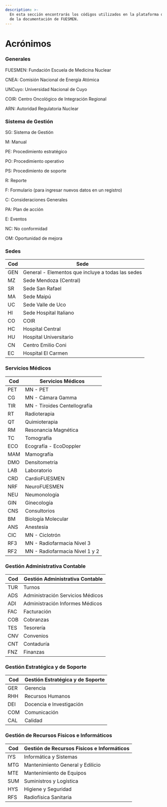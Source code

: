 ```yaml
---
description: >-
  En esta sección encontrarás los códigos utilizados en la plataforma de gestión
  de la documentación de FUESMEN.
---
```


# Acrónimos

### Generales

FUESMEN: Fundación Escuela de Medicina Nuclear

CNEA: Comisión Nacional de Energía Atómica

UNCuyo: Universidad Nacional de Cuyo

COIR: Centro Oncológico de Integración Regional

ARN: Autoridad Regulatoria Nuclear

### Sistema de Gestión

SG: Sistema de Gestión

M: Manual

PE: Procedimiento estratégico

PO: Procedimiento operativo

PS: Procedimiento de soporte

R: Reporte

F: Formulario (para ingresar nuevos datos en un registro)

C: Consideraciones Generales

PA: Plan de acción

E: Eventos

NC: No conformidad

OM: Oportunidad de mejora

### Sedes

| Cod | Sede                                              |
| --- | ------------------------------------------------- |
| GEN | General - Elementos que incluye a todas las sedes |
| MZ  | Sede Mendoza (Central)                            |
| SR  | Sede San Rafael                                   |
| MA  | Sede Maipú                                        |
| UC  | Sede Valle de Uco                                 |
| HI  | Sede Hospital Italiano                            |
| CO  | COIR                                              |
| HC  | Hospital Central                                  |
| HU  | Hospital Universitario                            |
| CN  | Centro Emilio Coni                                |
| EC  | Hospital El Carmen                                |

### Servicios Médicos

| Cod | Servicios Médicos              |
| --- | ------------------------------ |
| PET | MN - PET                       |
| CG  | MN - Cámara Gamma              |
| TIR | MN - Tiroides Centellografía   |
| RT  | Radioterapia                   |
| QT  | Quimioterapia                  |
| RM  | Resonancia Magnética           |
| TC  | Tomografía                     |
| ECO | Ecografía - EcoDoppler         |
| MAM | Mamografía                     |
| DMO | Densitometría                  |
| LAB | Laboratorio                    |
| CRD | CardioFUESMEN                  |
| NRF | NeuroFUESMEN                   |
| NEU | Neumonología                   |
| GIN | Ginecología                    |
| CNS | Consultorios                   |
| BM  | Biología Molecular             |
| ANS | Anestesia                      |
| CIC | MN - Ciclotrón                 |
| RF3 | MN - Radiofarmacia Nivel 3     |
| RF2 | MN - Radiofarmacia Nivel 1 y 2 |

### Gestión Administrativa Contable

| Cod | Gestión Administrativa Contable  |
| --- | -------------------------------- |
| TUR | Turnos                           |
| ADS | Administración Servicios Médicos |
| ADI | Administración Informes Médicos  |
| FAC | Facturación                      |
| COB | Cobranzas                        |
| TES | Tesorería                        |
| CNV | Convenios                        |
| CNT | Contaduría                       |
| FNZ | Finanzas                         |

### Gestión Estratégica y de Soporte

| Cod | Gestión Estratégica y de Soporte |
| --- | -------------------------------- |
| GER | Gerencia                         |
| RHH | Recursos Humanos                 |
| DEI | Docencia e Investigación         |
| COM | Comunicación                     |
| CAL | Calidad                          |

### Gestión de Recursos Físicos e Informáticos

| Cod | Gestión de Recursos Físicos e Informáticos |
| --- | ------------------------------------------ |
| IYS | Informática y Sistemas                     |
| MTG | Mantenimiento General y Edilicio           |
| MTE | Mantenimiento de Equipos                   |
| SUM | Suministros y Logística                    |
| HYS | Higiene y Seguridad                        |
| RFS | Radiofísica Sanitaria                      |
